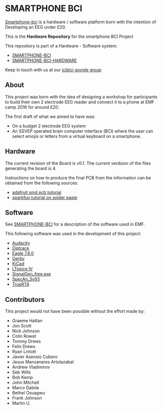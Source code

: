 # SMARTPHONE BCI

[Smartphone-bci](https://jmanart.github.io/smartphone-bci-hardware) is a hardware / software platform born with the intention of Developing an EEG under £20.

This is the **Hardware Repository** for the smartphone BCI Project

This repository is part of a Hardware - Software system:

* [SMARTPHONE-BCI](https://github.com/capitancambio/smartphone-bci)
* [SMARTPHONE-BCI-HARDWARE](https://github.com/jmanart/smartphone-bci-hardware)

Keep in touch with us at our [icibici google group](https://groups.google.com/forum/#!forum/icibici)

## About

This project was born with the idea of designing a workshop for participants to build their own 2 electrode EEG reader and connect it to a phone at EMF camp 2016 for around £20.

The first draft of what we aimed to have was:

* On a budget 2 electrode EEG system
* An SSVEP operated brain computer interface (BCI) where the user can select emojis or letters from a virtual keyboard on a smartphone.

## Hardware

The current revision of the Board is v0.1. The current verdsion of the files generating the board is 4.

Instructions on how to produce the final PCB from the information can be obtained from the following sources:

* [adafruit smd pcb tutorial](https://learn.adafruit.com/smt-manufacturing)
* [sparkfun tutorial on solder paste](https://www.sparkfun.com/tutorials/58)


## Software

See [SMARTPHONE-BCI](https://github.com/capitancambio/smartphone-bci) for a description of the software used in EMF.

This following software was used in the development of this project:

* [Audacity](www.audacityteam.org)
* [Diptrace](diptrace.com)
* [Eagle 7.6.0](https://cadsoft.io/)
* [Gerbv](gerbv.geda-project.org)
* [KiCad](kicad-pcb.org)
* [LTspice IV](www.linear.com/ltspice)
* [SignalGen_free.exe](http://www.dr-jordan-design.de/Download/SigGen.zip)
* [SpecAn_3v93](www.techmind.org/audio/specanaly.html)
* [TrueRTA](https://www.trueaudio.com/rta_abt1.htm)


## Contributors

This project would not have been possible without the effort made by: 

- Graeme Hattan
- Jon Scott
- Nick Johnson
- Colin Rowat
- Tommy Drews
- Felix Drews
- Ryan Lintott
- Javier Asensio Cubero
- Jesus Manzanares Artolazabal
- Andrew Vladimirov
- Seb Wills
- Bob Kemp
- John Mitchell
- Marco Datola
- Bethel Osuagwu
- Frank Johnson
- Martin U.

